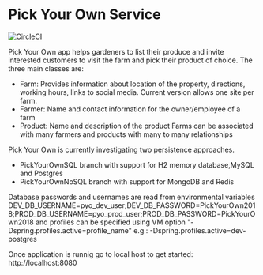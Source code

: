 # Pick Your Own Service

[![CircleCI](https://circleci.com/gh/TechnologyGardens/PickYourOwn.svg?style=svg)](https://circleci.com/gh/TechnologyGardens/PickYourOwn)

Pick Your Own app helps gardeners to list their produce and invite
interested customers to visit the farm and pick their product of choice.
The three main classes are:
 - Farm: Provides information about location of the property, directions,
 working hours, links to social media. Current version allows one site
 per farm.
 - Farmer: Name and contact information for the owner/employee of a farm
 - Product: Name and description of the product
Farms can be associated with many farmers and products with many to many
relationships

Pick Your Own is currently investigating two persistence approaches.
- PickYourOwnSQL branch with support for H2 memory database,MySQL and Postgres
- PickYourOwnNoSQL branch with support for MongoDB and Redis

Database passwords and usernames are read from environmental variables
 DEV_DB_USERNAME=pyo_dev_user;DEV_DB_PASSWORD=PickYourOwn2018;PROD_DB_USERNAME=pyo_prod_user;PROD_DB_PASSWORD=PickYourOwn2018
and profiles can be specified using VM option "-Dspring.profiles.active=profile_name" e.g.:
-Dspring.profiles.active=dev-postgres

Once application is runnig go to local host to get started:
http://localhost:8080